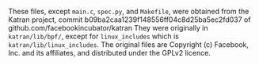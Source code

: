 These files, except `main.c`, `spec.py`, and `Makefile`, were obtained from the Katran project, commit b09ba2caa1239f148556ff04c8d25ba5ec2fd037 of github.com/facebookincubator/katran
They were originally in `katran/lib/bpf/`, except for `linux_includes` which is `katran/lib/linux_includes`.
The original files are Copyright (c) Facebook, Inc. and its affiliates, and distributed under the GPLv2 licence.
